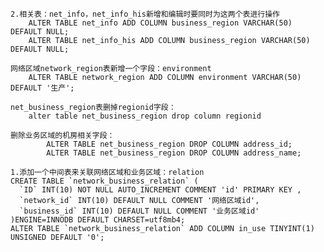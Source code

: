 
	2.相关表：net_info，net_info_his新增和编辑时要同时为这两个表进行操作
		ALTER TABLE net_info ADD COLUMN business_region VARCHAR(50) DEFAULT NULL;
		ALTER TABLE net_info_his ADD COLUMN business_region VARCHAR(50) DEFAULT NULL;
    
    网络区域network_region表新增一个字段：environment
		ALTER TABLE network_region ADD COLUMN environment VARCHAR(50) DEFAULT '生产';
    
    net_business_region表删掉regionid字段：
		alter table net_business_region drop column regionid
    
    删除业务区域的机房相关字段：
			ALTER TABLE net_business_region DROP COLUMN address_id;    
			ALTER TABLE net_business_region DROP COLUMN address_name;
      
    1.添加一个中间表来关联网络区域和业务区域：relation
    CREATE TABLE `network_business_relation` (
      `ID` INT(10) NOT NULL AUTO_INCREMENT COMMENT 'id' PRIMARY KEY ,
      `network_id` INT(10) DEFAULT NULL COMMENT '网络区域id',
      `business_id` INT(10) DEFAULT NULL COMMENT '业务区域id'
    )ENGINE=INNODB DEFAULT CHARSET=utf8mb4;
    ALTER TABLE `network_business_relation` ADD COLUMN in_use TINYINT(1) UNSIGNED DEFAULT '0';   
    
    

